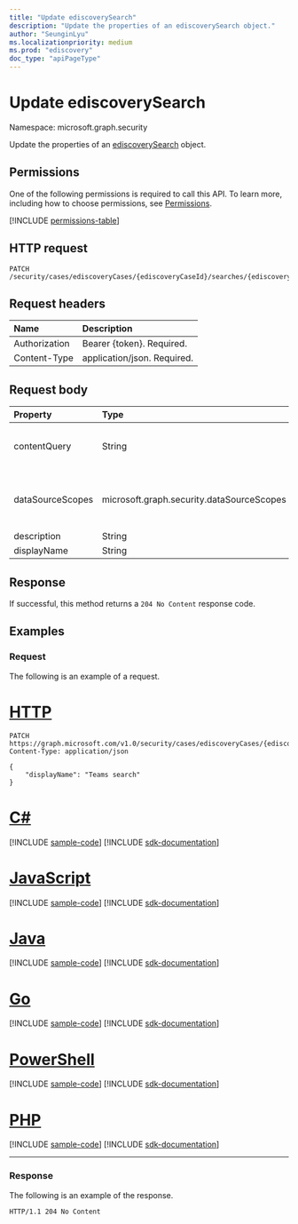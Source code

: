 ```yaml
---
title: "Update ediscoverySearch"
description: "Update the properties of an ediscoverySearch object."
author: "SeunginLyu"
ms.localizationpriority: medium
ms.prod: "ediscovery"
doc_type: "apiPageType"
---
```


# Update ediscoverySearch
Namespace: microsoft.graph.security



Update the properties of an [ediscoverySearch](../resources/security-ediscoverysearch.md) object.

## Permissions
One of the following permissions is required to call this API. To learn more, including how to choose permissions, see [Permissions](/graph/permissions-reference).

<!-- { "blockType": "permissions", "name": "security_ediscoverysearch_update" } -->
[!INCLUDE [permissions-table](../includes/permissions/security-ediscoverysearch-update-permissions.md)]

## HTTP request

<!-- {
  "blockType": "ignored"
}
-->
``` http
PATCH /security/cases/ediscoveryCases/{ediscoveryCaseId}/searches/{ediscoverySearchId}
```

## Request headers
|Name|Description|
|:---|:---|
|Authorization|Bearer {token}. Required.|
|Content-Type|application/json. Required.|

## Request body



|Property|Type|Description|
|:---|:---|:---|
|contentQuery|String|The query string in KQL (Keyword Query Language) query. For details, see [Keyword queries and search conditions for Content Search and eDiscovery](/microsoft-365/compliance/keyword-queries-and-search-conditions).  You can refine searches by using fields paired with values; for example, `subject:"Quarterly Financials" AND Date>=06/01/2016 AND Date<=07/01/2016`.|
|dataSourceScopes|microsoft.graph.security.dataSourceScopes|When specified, the collection will span across a service for an entire workload. Possible values are: `none`,`allTenantMailboxes`,`allTenantSites`,`allCaseCustodians`,`allCaseNoncustodialDataSources`. **Note:** Either one custodian or specifying dataSourceScope is required when you create a source collection.|
|description|String|The description of the **eDiscovery search**.|
|displayName|String|The display name of the **eDiscovery search**.|


## Response

If successful, this method returns a `204 No Content` response code.

## Examples

### Request
The following is an example of a request.

# [HTTP](#tab/http)
<!-- {
  "blockType": "request",
  "name": "update_ediscoverysearch"
}
-->
``` http
PATCH https://graph.microsoft.com/v1.0/security/cases/ediscoveryCases/{ediscoveryCaseId}/searches/{ediscoverySearchId}
Content-Type: application/json

{
    "displayName": "Teams search"
}
```

# [C#](#tab/csharp)
[!INCLUDE [sample-code](../includes/snippets/csharp/update-ediscoverysearch-csharp-snippets.md)]
[!INCLUDE [sdk-documentation](../includes/snippets/snippets-sdk-documentation-link.md)]

# [JavaScript](#tab/javascript)
[!INCLUDE [sample-code](../includes/snippets/javascript/update-ediscoverysearch-javascript-snippets.md)]
[!INCLUDE [sdk-documentation](../includes/snippets/snippets-sdk-documentation-link.md)]

# [Java](#tab/java)
[!INCLUDE [sample-code](../includes/snippets/java/update-ediscoverysearch-java-snippets.md)]
[!INCLUDE [sdk-documentation](../includes/snippets/snippets-sdk-documentation-link.md)]

# [Go](#tab/go)
[!INCLUDE [sample-code](../includes/snippets/go/update-ediscoverysearch-go-snippets.md)]
[!INCLUDE [sdk-documentation](../includes/snippets/snippets-sdk-documentation-link.md)]

# [PowerShell](#tab/powershell)
[!INCLUDE [sample-code](../includes/snippets/powershell/update-ediscoverysearch-powershell-snippets.md)]
[!INCLUDE [sdk-documentation](../includes/snippets/snippets-sdk-documentation-link.md)]

# [PHP](#tab/php)
[!INCLUDE [sample-code](../includes/snippets/php/update-ediscoverysearch-php-snippets.md)]
[!INCLUDE [sdk-documentation](../includes/snippets/snippets-sdk-documentation-link.md)]

---



### Response
The following is an example of the response.

<!-- {
  "blockType": "response",
  "truncated": true
}
-->
``` http
HTTP/1.1 204 No Content
```
